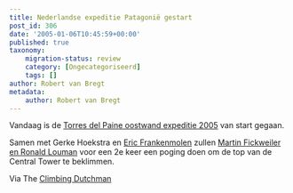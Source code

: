 ```yaml
---
title: Nederlandse expeditie Patagonië gestart
post_id: 306
date: '2005-01-06T10:45:59+00:00'
published: true
taxonomy:
    migration-status: review
    category: [Ongecategoriseerd]
    tags: []
author: Robert van Bregt
metadata:
    author: Robert van Bregt
---
```

Vandaag is de [Torres del Paine oostwand expeditie 2005](http://www.bigwall.nl/2004torresdelpaine/home.htm#pata05) van start gegaan.

Samen met Gerke Hoekstra en [Eric Frankenmolen](http://www.frankenmolen.com/) zullen [Martin Fickweiler en Ronald Louman](http://www.bigwall.nl/2004torresdelpaine/fotoalbum_klimmers/index.htm) voor een 2e keer een poging doen om de top van de Central Tower te beklimmen.

Via The [Climbing Dutchman](http://www.climbingdutchman.com/index.php?weblog=99)